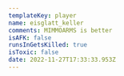 ```yaml
---
templateKey: player
name: eisglatt_keller
comments: MIMMOARMS is better
isAFK: false
runsInGetsKilled: true
isToxic: false
date: 2022-11-27T17:33:33.953Z
---
```

